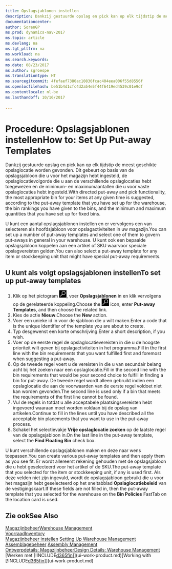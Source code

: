 ```yaml
---
title: Opslagsjablonen instellen
description: Dankzij gestuurde opslag en pick kan op elk tijdstip de meest geschikte opslaglocatie worden gevonden. Dit gebeurt op basis van de opslagsjabloon dat u voor het magazijn hebt ingesteld, de opslaglocatievolgorde die u aan de verschillende opslaglocaties hebt toegewezen en de minimum- en maximumaantallen die u voor vaste opslaglocaties hebt ingesteld.
documentationcenter: 
author: SorenGP
ms.prod: dynamics-nav-2017
ms.topic: article
ms.devlang: na
ms.tgt_pltfrm: na
ms.workload: na
ms.search.keywords: 
ms.date: 08/23/2017
ms.author: sgroespe
ms.translationtype: HT
ms.sourcegitcommit: 4fefaef7380ac10836fcac404eea006f55d8556f
ms.openlocfilehash: be51b4d1cfc4d2a54e5f44f6419ed4539c01e9df
ms.contentlocale: nl-be
ms.lasthandoff: 10/16/2017

---
```

# <a name="how-to-set-up-put-away-templates"></a><span data-ttu-id="12c73-103">Procedure: Opslagsjablonen instellen</span><span class="sxs-lookup"><span data-stu-id="12c73-103">How to: Set Up Put-away Templates</span></span>
<span data-ttu-id="12c73-104">Dankzij gestuurde opslag en pick kan op elk tijdstip de meest geschikte opslaglocatie worden gevonden. Dit gebeurt op basis van de opslagsjabloon die u voor het magazijn hebt ingesteld, de opslaglocatievolgorde die u aan de verschillende opslaglocaties hebt toegewezen en de minimum- en maximumaantallen die u voor vaste opslaglocaties hebt ingesteld.</span><span class="sxs-lookup"><span data-stu-id="12c73-104">With directed put-away and pick functionality, the most appropriate bin for your items at any given time is suggested, according to the put-away template that you have set up for the warehouse, the bin rankings you have given to the bins, and the minimum and maximum quantities that you have set up for fixed bins.</span></span>  

<span data-ttu-id="12c73-105">U kunt een aantal opslagsjablonen instellen en er vervolgens een van selecteren als hoofdsjabloon voor opslagactiviteiten in uw magazijn.</span><span class="sxs-lookup"><span data-stu-id="12c73-105">You can set up a number of put-away templates and select one of them to govern put-aways in general in your warehouse.</span></span> <span data-ttu-id="12c73-106">U kunt ook een bepaalde opslagsjabloon koppelen aan een artikel of SKU waarvoor speciale opslagvereisten gelden.</span><span class="sxs-lookup"><span data-stu-id="12c73-106">You can also select a put-away template for any item or stockkeeping unit that might have special put-away requirements.</span></span>  

## <a name="to-set-up-put-away-templates"></a><span data-ttu-id="12c73-107">U kunt als volgt opslagsjablonen instellen</span><span class="sxs-lookup"><span data-stu-id="12c73-107">To set up put-away templates</span></span>  
1.  <span data-ttu-id="12c73-108">Klik op het pictogram ![Zoeken naar pagina of rapport](media/ui-search/search_small.png "pictogram Zoeken naar pagina of rapport"), voer **Opslagsjablonen** in en klik vervolgens op de gerelateerde koppeling.</span><span class="sxs-lookup"><span data-stu-id="12c73-108">Choose the ![Search for Page or Report](media/ui-search/search_small.png "Search for Page or Report icon") icon, enter **Put-away Templates**, and then choose the related link.</span></span>  
2.  <span data-ttu-id="12c73-109">Kies de actie **Nieuw**.</span><span class="sxs-lookup"><span data-stu-id="12c73-109">Choose the **New** action.</span></span>  
3.  <span data-ttu-id="12c73-110">Voer een unieke id in voor de sjabloon die u wilt maken.</span><span class="sxs-lookup"><span data-stu-id="12c73-110">Enter a code that is the unique identifier of the template you are about to create.</span></span>  
4.  <span data-ttu-id="12c73-111">Typ desgewenst een korte omschrijving.</span><span class="sxs-lookup"><span data-stu-id="12c73-111">Enter a short description, if you wish.</span></span>  
5.  <span data-ttu-id="12c73-112">Voer op de eerste regel de opslaglocatievereisten in die u de hoogste prioriteit wilt geven bij opslagactiviteiten in het programma.</span><span class="sxs-lookup"><span data-stu-id="12c73-112">Fill in the first line with the bin requirements that you want fulfilled first and foremost when suggesting a put-away.</span></span>  
6.  <span data-ttu-id="12c73-113">Op de tweede regel voert u de vereisten in die u van secundair belang acht bij het zoeken naar een opslaglocatie.</span><span class="sxs-lookup"><span data-stu-id="12c73-113">Fill in the second line with the bin requirements that would be your second choice to fulfill in finding a bin for put-away.</span></span> <span data-ttu-id="12c73-114">De tweede regel wordt alleen gebruikt indien een opslaglocatie die aan de voorwaarden van de eerste regel voldoet niet kan worden gevonden.</span><span class="sxs-lookup"><span data-stu-id="12c73-114">The second line is used only if a bin that meets the requirements of the first line cannot be found.</span></span>  
7.  <span data-ttu-id="12c73-115">Vul de regels in totdat u alle acceptabele plaatsingsvereisten hebt ingevoerd waaraan moet worden voldaan bij de opslag van artikelen.</span><span class="sxs-lookup"><span data-stu-id="12c73-115">Continue to fill in the lines until you have described all the acceptable bin placements that you want to use in the put-away process.</span></span>  
8.  <span data-ttu-id="12c73-116">Schakel het selectievakje **Vrije opslaglocatie zoeken** op de laatste regel van de opslagsjabloon in.</span><span class="sxs-lookup"><span data-stu-id="12c73-116">On the last line in the put-away template, select the **Find Floating Bin** check box.</span></span>  

<span data-ttu-id="12c73-117">U kunt verschillende opslagsjablonen maken en deze naar wens toepassen.</span><span class="sxs-lookup"><span data-stu-id="12c73-117">You can create various put-away templates and then apply them as you see fit.</span></span> <span data-ttu-id="12c73-118">Er wordt allereerst rekening gehouden met de opslagsjabloon die u hebt geselecteerd voor het artikel of de SKU.</span><span class="sxs-lookup"><span data-stu-id="12c73-118">The put-away template that you selected for the item or stockkeeping unit, if any is used first.</span></span> <span data-ttu-id="12c73-119">Als deze velden niet zijn ingevuld, wordt de opslagsjabloon gebruikt die u voor het magazijn hebt geselecteerd op het sneltabblad **Opslaglocatiebeleid** van de vestigingskaart.</span><span class="sxs-lookup"><span data-stu-id="12c73-119">If these fields are not filled in, then the put-away template that you selected for the warehouse on the **Bin Policies** FastTab on the location card is used.</span></span>  

## <a name="see-also"></a><span data-ttu-id="12c73-120">Zie ook</span><span class="sxs-lookup"><span data-stu-id="12c73-120">See Also</span></span>  
[<span data-ttu-id="12c73-121">Magazijnbeheer</span><span class="sxs-lookup"><span data-stu-id="12c73-121">Warehouse Management</span></span>](warehouse-manage-warehouse.md)  
[<span data-ttu-id="12c73-122">Voorraad</span><span class="sxs-lookup"><span data-stu-id="12c73-122">Inventory</span></span>](inventory-manage-inventory.md)  
<span data-ttu-id="12c73-123">[Magazijnbeheer instellen](warehouse-setup-warehouse.md)   </span><span class="sxs-lookup"><span data-stu-id="12c73-123">[Setting Up Warehouse Management](warehouse-setup-warehouse.md)   </span></span>  
<span data-ttu-id="12c73-124">[Assemblagebeheer](assembly-assemble-items.md)  </span><span class="sxs-lookup"><span data-stu-id="12c73-124">[Assembly Management](assembly-assemble-items.md)  </span></span>  
[<span data-ttu-id="12c73-125">Ontwerpdetails: Magazijnbeheer</span><span class="sxs-lookup"><span data-stu-id="12c73-125">Design Details: Warehouse Management</span></span>](design-details-warehouse-management.md)  
<span data-ttu-id="12c73-126">[Werken met [!INCLUDE[d365fin](includes/d365fin_md.md)]](ui-work-product.md)</span><span class="sxs-lookup"><span data-stu-id="12c73-126">[Working with [!INCLUDE[d365fin](includes/d365fin_md.md)]](ui-work-product.md)</span></span>

